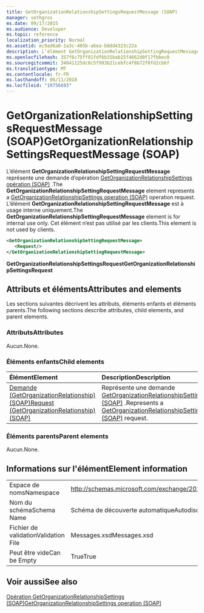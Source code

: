 ```yaml
---
title: GetOrganizationRelationshipSettingsRequestMessage (SOAP)
manager: sethgros
ms.date: 09/17/2015
ms.audience: Developer
ms.topic: reference
localization_priority: Normal
ms.assetid: ec9ad6a0-1a3c-405b-a6ea-b8dd4323c22a
description: L’élément GetOrganizationRelationshipSettingRequestMessage représente une demande d’opération GetOrganizationRelationshipSettings opération (SOAP). L’élément GetOrganizationRelationshipSettingRequestMessage est à usage interne uniquement. Cet élément n’est pas utilisé par les clients.
ms.openlocfilehash: 357f6c75ff81fdf6b31bab15f4662d0f17fbbec0
ms.sourcegitcommit: 34041125dc8c5f993b21cebfc4f8b72f0fd2cb6f
ms.translationtype: MT
ms.contentlocale: fr-FR
ms.lasthandoff: 06/11/2018
ms.locfileid: "19756693"
---
```

# <a name="getorganizationrelationshipsettingsrequestmessage-soap"></a><span data-ttu-id="f2c15-105">GetOrganizationRelationshipSettingsRequestMessage (SOAP)</span><span class="sxs-lookup"><span data-stu-id="f2c15-105">GetOrganizationRelationshipSettingsRequestMessage (SOAP)</span></span>

<span data-ttu-id="f2c15-106">L’élément **GetOrganizationRelationshipSettingRequestMessage** représente une demande d’opération [GetOrganizationRelationshipSettings opération (SOAP)](getorganizationrelationshipsettings-operation-soap.md) .</span><span class="sxs-lookup"><span data-stu-id="f2c15-106">The **GetOrganizationRelationshipSettingRequestMessage** element represents a [GetOrganizationRelationshipSettings operation (SOAP)](getorganizationrelationshipsettings-operation-soap.md) operation request.</span></span> <span data-ttu-id="f2c15-107">L’élément **GetOrganizationRelationshipSettingRequestMessage** est à usage interne uniquement.</span><span class="sxs-lookup"><span data-stu-id="f2c15-107">The **GetOrganizationRelationshipSettingRequestMessage** element is for internal use only.</span></span> <span data-ttu-id="f2c15-108">Cet élément n’est pas utilisé par les clients.</span><span class="sxs-lookup"><span data-stu-id="f2c15-108">This element is not used by clients.</span></span> 
  
```XML
<GetOrganizationRelationshipSettingRequestMessage>
   <Request/>
</GetOrganizationRelationshipSettingRequestMessage>
```

 <span data-ttu-id="f2c15-109">**GetOrganizationRelationshipSettingsRequest**</span><span class="sxs-lookup"><span data-stu-id="f2c15-109">**GetOrganizationRelationshipSettingsRequest**</span></span>
## <a name="attributes-and-elements"></a><span data-ttu-id="f2c15-110">Attributs et éléments</span><span class="sxs-lookup"><span data-stu-id="f2c15-110">Attributes and elements</span></span>

<span data-ttu-id="f2c15-111">Les sections suivantes décrivent les attributs, éléments enfants et éléments parents.</span><span class="sxs-lookup"><span data-stu-id="f2c15-111">The following sections describe attributes, child elements, and parent elements.</span></span>
  
### <a name="attributes"></a><span data-ttu-id="f2c15-112">Attributs</span><span class="sxs-lookup"><span data-stu-id="f2c15-112">Attributes</span></span>

<span data-ttu-id="f2c15-113">Aucun.</span><span class="sxs-lookup"><span data-stu-id="f2c15-113">None.</span></span>
  
### <a name="child-elements"></a><span data-ttu-id="f2c15-114">Éléments enfants</span><span class="sxs-lookup"><span data-stu-id="f2c15-114">Child elements</span></span>

|<span data-ttu-id="f2c15-115">**Élément**</span><span class="sxs-lookup"><span data-stu-id="f2c15-115">**Element**</span></span>|<span data-ttu-id="f2c15-116">**Description**</span><span class="sxs-lookup"><span data-stu-id="f2c15-116">**Description**</span></span>|
|:-----|:-----|
|[<span data-ttu-id="f2c15-117">Demande (GetOrganizationRelationship) (SOAP)</span><span class="sxs-lookup"><span data-stu-id="f2c15-117">Request (GetOrganizationRelationship) (SOAP)</span></span>](request-getorganizationrelationshipsoap.md) <br/> |<span data-ttu-id="f2c15-118">Représente une demande [GetOrganizationRelationshipSettingsRequest (SOAP)](getorganizationrelationshipsettingsrequest-soap.md) .</span><span class="sxs-lookup"><span data-stu-id="f2c15-118">Represents a [GetOrganizationRelationshipSettingsRequest (SOAP)](getorganizationrelationshipsettingsrequest-soap.md) request.</span></span>  <br/> |
   
### <a name="parent-elements"></a><span data-ttu-id="f2c15-119">Éléments parents</span><span class="sxs-lookup"><span data-stu-id="f2c15-119">Parent elements</span></span>

<span data-ttu-id="f2c15-120">Aucun.</span><span class="sxs-lookup"><span data-stu-id="f2c15-120">None.</span></span>
  
## <a name="element-information"></a><span data-ttu-id="f2c15-121">Informations sur l'élément</span><span class="sxs-lookup"><span data-stu-id="f2c15-121">Element information</span></span>

|||
|:-----|:-----|
|<span data-ttu-id="f2c15-122">Espace de noms</span><span class="sxs-lookup"><span data-stu-id="f2c15-122">Namespace</span></span>  <br/> |http://schemas.microsoft.com/exchange/2010/Autodiscover  <br/> |
|<span data-ttu-id="f2c15-123">Nom du schéma</span><span class="sxs-lookup"><span data-stu-id="f2c15-123">Schema Name</span></span>  <br/> |<span data-ttu-id="f2c15-124">Schéma de découverte automatique</span><span class="sxs-lookup"><span data-stu-id="f2c15-124">Autodiscover schema</span></span>  <br/> |
|<span data-ttu-id="f2c15-125">Fichier de validation</span><span class="sxs-lookup"><span data-stu-id="f2c15-125">Validation File</span></span>  <br/> |<span data-ttu-id="f2c15-126">Messages.xsd</span><span class="sxs-lookup"><span data-stu-id="f2c15-126">Messages.xsd</span></span>  <br/> |
|<span data-ttu-id="f2c15-127">Peut être vide</span><span class="sxs-lookup"><span data-stu-id="f2c15-127">Can be Empty</span></span>  <br/> |<span data-ttu-id="f2c15-128">True</span><span class="sxs-lookup"><span data-stu-id="f2c15-128">True</span></span>  <br/> |
   
## <a name="see-also"></a><span data-ttu-id="f2c15-129">Voir aussi</span><span class="sxs-lookup"><span data-stu-id="f2c15-129">See also</span></span>



[<span data-ttu-id="f2c15-130">Opération GetOrganizationRelationshipSettings (SOAP)</span><span class="sxs-lookup"><span data-stu-id="f2c15-130">GetOrganizationRelationshipSettings operation (SOAP)</span></span>](getorganizationrelationshipsettings-operation-soap.md)

